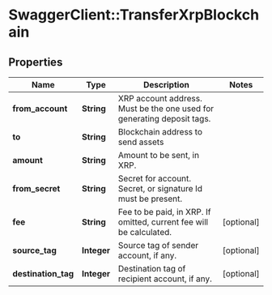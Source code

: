 # SwaggerClient::TransferXrpBlockchain

## Properties
Name | Type | Description | Notes
------------ | ------------- | ------------- | -------------
**from_account** | **String** | XRP account address. Must be the one used for generating deposit tags. | 
**to** | **String** | Blockchain address to send assets | 
**amount** | **String** | Amount to be sent, in XRP. | 
**from_secret** | **String** | Secret for account. Secret, or signature Id must be present. | 
**fee** | **String** | Fee to be paid, in XRP. If omitted, current fee will be calculated. | [optional] 
**source_tag** | **Integer** | Source tag of sender account, if any. | [optional] 
**destination_tag** | **Integer** | Destination tag of recipient account, if any. | [optional] 

